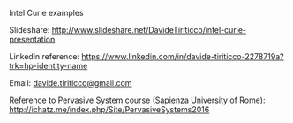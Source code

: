 Intel Curie examples

Slideshare: http://www.slideshare.net/DavideTiriticco/intel-curie-presentation

Linkedin reference: https://www.linkedin.com/in/davide-tiriticco-2278719a?trk=hp-identity-name

Email: davide.tiriticco@gmail.com

Reference to Pervasive System course (Sapienza University of Rome): http://ichatz.me/index.php/Site/PervasiveSystems2016
